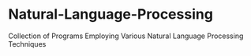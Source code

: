 # Natural-Language-Processing
Collection of Programs Employing Various Natural Language Processing Techniques
